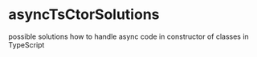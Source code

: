 # asyncTsCtorSolutions
possible solutions how to handle async code in constructor of classes in TypeScript
